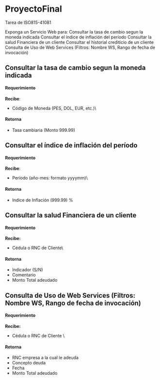 # ProyectoFinal
Tarea de ISO815-41081

Exponga un Servicio Web para:
  Consultar la tasa de cambio segun la moneda indicada
  Consultar el índice de inflación del período 
  Consultar la salud Financiera de un cliente
  Consultar el historial crediticio de un cliente
  Consulta de Uso de Web Services (Filtros: Nombre WS, Rango de fecha de invocación)

## Consultar la tasa de cambio segun la moneda indicada
#### Requerimiento
   
 
**Recibe**:      
- Código de Moneda (PES, DOL, EUR, etc.)\
#### **Retorna**  
- Tasa cambiaria (Monto 999.99)  
  
## Consultar el índice de inflación del período 
#### Requerimiento

**Recibe**:
 - Período (año-mes: formato yyyymm)\
#### **Retorna**
- Indice de Inflación (999.99) %

## Consultar la salud Financiera de un cliente
#### Requerimiento

**Recibe:**  
- Cédula o RNC de Cliente\
#### **Retorna**  
- Indicador (S/N)  
- Comentario  
- Monto Total adeudado  

## Consulta de Uso de Web Services (Filtros: Nombre WS, Rango de fecha de invocación)
#### Requerimiento

**Recibe:**
- Cédula o RNC de Cliente \ 
#### **Retorna**
- RNC empresa a la cual le adeuda
- Concepto deuda
- Fecha
- Monto Total adeudado
